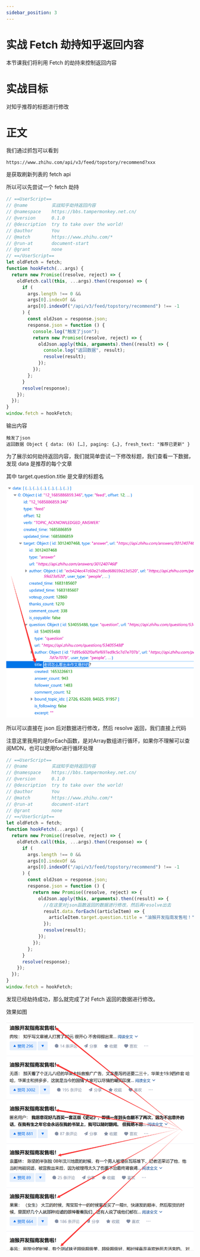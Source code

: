 ```yaml
---
sidebar_position: 3
---
```


# 实战 Fetch 劫持知乎返回内容

本节课我们将利用 Fetch 的劫持来控制返回内容

# 实战目标

对知乎推荐的标题进行修改

# 正文

我们通过抓包可以看到

```
https://www.zhihu.com/api/v3/feed/topstory/recommend?xxx
```

是获取刷新列表的 fetch api

所以可以先尝试一个 fetch 劫持

```js
// ==UserScript==
// @name         实战知乎劫持返回内容
// @namespace    https://bbs.tampermonkey.net.cn/
// @version      0.1.0
// @description  try to take over the world!
// @author       You
// @match        https://www.zhihu.com/*
// @run-at       document-start
// @grant        none
// ==/UserScript==
let oldFetch = fetch;
function hookFetch(...args) {
  return new Promise((resolve, reject) => {
    oldFetch.call(this, ...args).then((response) => {
      if (
        args.length !== 0 &&
        args[0].indexOf &&
        args[0].indexOf("/api/v3/feed/topstory/recommend") !== -1
      ) {
        const oldJson = response.json;
        response.json = function () {
          console.log("触发了json");
          return new Promise((resolve, reject) => {
            oldJson.apply(this, arguments).then((result) => {
              console.log("返回数据", result);
              resolve(result);
            });
          });
        };
      }
      resolve(response);
    });
  });
}
window.fetch = hookFetch;
```

输出内容

```
触发了json
返回数据 Object { data: (6) […], paging: {…}, fresh_text: "推荐已更新" }
```

为了展示如何劫持返回内容，我们就简单尝试一下修改标题，我们查看一下数据，发现 data 是推荐的每个文章

其中 target.question.title 是文章的标题名

![](img/03/1.png)

所以可以直接在 json 后对数据进行修改，然后 resolve 返回，我们直接上代码

注意这里我用的是forEach函数，是对Array数组进行循环，如果你不理解可以查阅MDN，也可以使用for进行循环处理

```js
// ==UserScript==
// @name         实战知乎劫持返回内容
// @namespace    https://bbs.tampermonkey.net.cn/
// @version      0.1.0
// @description  try to take over the world!
// @author       You
// @match        https://www.zhihu.com/*
// @run-at       document-start
// @grant        none
// ==/UserScript==
let oldFetch = fetch;
function hookFetch(...args) {
  return new Promise((resolve, reject) => {
    oldFetch.call(this, ...args).then((response) => {
      if (
        args.length !== 0 &&
        args[0].indexOf &&
        args[0].indexOf("/api/v3/feed/topstory/recommend") !== -1
      ) {
        const oldJson = response.json;
        response.json = function () {
          return new Promise((resolve, reject) => {
            oldJson.apply(this, arguments).then((result) => {
              //在这里对json函数返回的数据进行修改，然后再resolve出去
              result.data.forEach((articleItem) => {
                articleItem.target.question.title = "油猴开发指南发售啦！";
              });
              resolve(result);
            });
          });
        };
      }
      resolve(response);
    });
  });
}
window.fetch = hookFetch;
```

发现已经劫持成功，那么就完成了对 Fetch 返回的数据进行修改。

效果如图

![](img/03/2.png)
